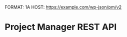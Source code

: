 FORMAT: 1A
HOST: https://example.com/wp-json/pm/v2

# Project Manager REST API
<!-- include(include/projects.apib) -->
<!-- include(include/projects_settings.apib) -->
<!-- include(include/projects_categories.apib) -->
<!-- include(include/projects_discussion.apib) -->
<!-- include(include/projects_comments.apib) -->
<!-- include(include/projects_task.apib) -->
<!-- include(include/projects_tasklist.apib) -->
<!-- include(include/projects_millestone.apib) -->
<!-- include(include/projects_files.apib) -->
<!-- include(include/projects_user.apib) -->
<!-- include(include/projects_role.apib) -->
<!-- include(include/projects_mytask.apib) -->
<!-- include(include/trello.apib) -->




